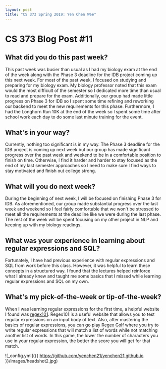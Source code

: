 ```yaml
---
layout: post
title: "CS 373 Spring 2019: Yen Chen Wee"
---
```

# CS 373 Blog Post #11

## What did you do this past week?
This past week was busier than usual as I had my biology exam at the end of the week along with the Phase 3 deadline for the IDB project coming up this next week. For most of the past week, I focused on studying and preparing for my biology exam. My biology professor noted that this exam would the most difficult of the semester so I dedicated more time than usual to read and prepare for the exam. Additionally, our group had made little progress on Phase 3 for IDB so I spent some time refining and reworking our backend to meet the new requirements for this phase.  Furthermore, I had the Longhorn Run 10K at the end of the week so I spent some time after school work each day to do some last minute training for the event.
## What's in your way?
Currently, nothing too significant is in my way. The Phase 3 deadline for the IDB project is coming up next week but our group has made significant progress over the past week and weekend to be in a comfortable position to finish on time. Otherwise, I find it harder and harder to stay focused as the end of my last semester approaches so I need to make sure I find ways to stay motivated and finish out college strong.
## What will you do next week?
During the beginning of next week, I will be focused on finishing Phase 3 for IDB. As aforementioned, our group made substantial progress over the last week and weekend so I feel fairly comfortable that we won't be stressed to meet all the requirements at the deadline like we were during the last phase. The rest of the week will be spent focusing on my other project in NLP and keeping up with my biology readings. 
## What was your experience in learning about regular expressions and SQL? 
Fortunately, I have had previous experience with regular expressions and SQL from work before this class. However, it was helpful to learn these concepts in a structured way. I found that the lectures helped reinforce what I already knew and taught me some basics that I missed while learning regular expressions and SQL on my own.
## What's my pick-of-the-week or tip-of-the-week?
When I was learning regular expressions for the first time, a helpful website I found was [regex101](https://regex101.com/). Regex101 is a useful website that allows you to test regular expressions on an input body of text. Also, after mastering the basics of regular expressions, you can go play [Regex Golf](https://alf.nu/RegexGolf) where you try to write regular expressions that will match a list of words while not matching another list of words. In this game, the lower the number of characters you use in your regular expression, the better the score you will get for that match.


![_config.yml]({{ https://github.com/yenchen21/yenchen21.github.io }}/images/headshot2.jpg)
